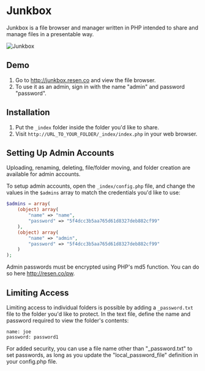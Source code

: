 # Junkbox

Junkbox is a file browser and manager written in PHP intended to share and manage files in a presentable way.

![Junkbox](https://raw.github.com/bryanbuchanan/junkbox/master/screenshot.png)

## Demo

1. Go to http://junkbox.resen.co and view the file browser.
2. To use it as an admin, sign in with the name "admin" and password "password".

## Installation

1. Put the `_index` folder inside the folder you'd like to share.
2. Visit `http://URL_TO_YOUR_FOLDER/_index/index.php` in your web browser.

## Setting Up Admin Accounts

Uploading, renaming, deleting, file/folder moving, and folder creation are available for admin accounts.

To setup admin accounts, open the `_index/config.php` file, and change the values in the `$admins` array to match the credentials you'd like to use:
		
```php
$admins = array(
	(object) array(
		"name" => "name",
		"password" => "5f4dcc3b5aa765d61d8327deb882cf99"
	),
	(object) array(
		"name" => "admin",
		"password" => "5f4dcc3b5aa765d61d8327deb882cf99"
	)
);
```

Admin passwords must be encrypted using PHP's md5 function. You can do so here <http://resen.co/pw>.

## Limiting Access

Limiting access to individual folders is possible by adding a `_password.txt` file to the folder you'd like to protect. In the text file, define the name and password required to view the folder's contents:

```
name: joe
password: password1
```

For added security, you can use a file name other than "_password.txt" to set passwords, as long as you update the "local_password_file" definition in your config.php file.

